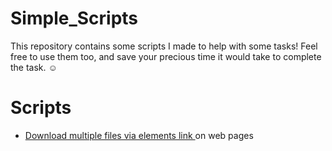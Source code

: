# Simple_Scripts
 
This repository contains some scripts I made to help with some tasks!
Feel free to use them too, and save your precious time it would take to complete the task. :relaxed:

Scripts 
=================
<!--ts-->
   * [Download multiple files via elements link <a/> on web pages](https://github.com/BleinerMathias/Simple_Scripts/blob/main/Download%20multiples%20files%20with%20js/script.js)
<!--te-->